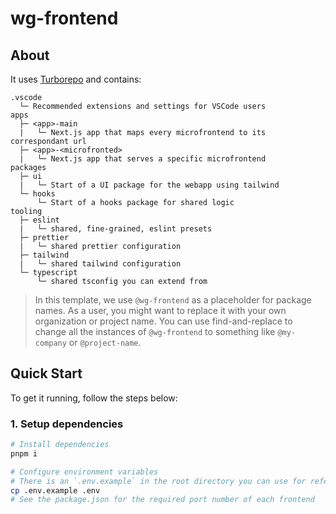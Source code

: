 # wg-frontend

## About

It uses [Turborepo](https://turborepo.org) and contains:

```text
.vscode
  └─ Recommended extensions and settings for VSCode users
apps
  ├─ <app>-main
  |   └─ Next.js app that maps every microfrontend to its correspondant url
  ├─ <app>-<microfronted>
  |   └─ Next.js app that serves a specific microfrontend
packages
  ├─ ui
  |   └─ Start of a UI package for the webapp using tailwind
  └─ hooks
      └─ Start of a hooks package for shared logic
tooling
  ├─ eslint
  |   └─ shared, fine-grained, eslint presets
  ├─ prettier
  |   └─ shared prettier configuration
  ├─ tailwind
  |   └─ shared tailwind configuration
  └─ typescript
      └─ shared tsconfig you can extend from
```

> In this template, we use `@wg-frontend` as a placeholder for package names. As a user, you might want to replace it with your own organization or project name. You can use find-and-replace to change all the instances of `@wg-frontend` to something like `@my-company` or `@project-name`.

## Quick Start

To get it running, follow the steps below:

### 1. Setup dependencies

```bash
# Install dependencies
pnpm i

# Configure environment variables
# There is an `.env.example` in the root directory you can use for reference
cp .env.example .env
# See the package.json for the required port number of each frontend
```
